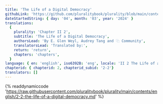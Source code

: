 ```yaml
---
title: 'The Life of a Digital Democracy'
githubLink: 'https://github.com/pluralitybook/plurality/blob/main/contents/english/2-2-the-life-of-a-digital-democracy.md'
dateStartedString: { day: '04', month: '03', year: '2024' }
translations:
  {
    plurality: 'Chapter II 2',
    subtitle: 'The Life of a Digital Democracy',
    authorsLead: 'By E. Glen Weyl, Audrey Tang and ⿻ Community',
    translatorsLead: 'Translated by:',
    return: 'return',
    chapters: 'chapters',
  }
language: { en: 'english', iso6392B: 'eng', locale: 'II 2 The Life of a Digital Democracy' }
chapterid: { chapterid: 2, chapterid_subid: '2-2'}
translators: []
---
```

{% readdynamiccode 'https://raw.githubusercontent.com/pluralitybook/plurality/main/contents/english/2-2-the-life-of-a-digital-democracy.md' %}
